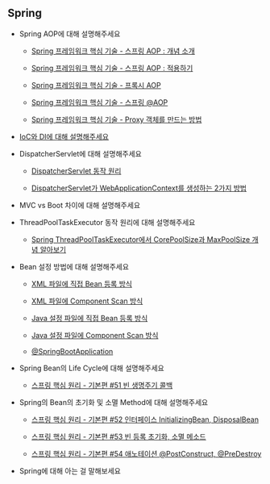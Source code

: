 

## Spring

- Spring AOP에 대해 설명해주세요

    - [Spring 프레임워크 핵심 기술 - 스프링 AOP : 개념 소개](https://goodgid.github.io/Spring-Framework-AOP-Concept/)

    - [Spring 프레임워크 핵심 기술 - 스프링 AOP : 적용하기](https://goodgid.github.io/Spring-Framework-Apply-AOP/)

    - [Spring 프레임워크 핵심 기술 - 프록시 AOP](https://goodgid.github.io/Spring-Framework-Proxy-AOP/)

    - [Spring 프레임워크 핵심 기술 - 스프링 @AOP](https://goodgid.github.io/Spring-Framework-Spring-AOP/)

    - [Spring 프레임워크 핵심 기술 - Proxy 객체를 만드는 방법](https://goodgid.github.io/Spring-Framework-Make-Proxy-Bean/)
    

- [IoC와 DI에 대해 설명해주세요](https://github.com/goodGid/Interview/blob/main/Spring/Ioc-and-DI.md)

- DispatcherServlet에 대해 설명해주세요

    - [DispatcherServlet 동작 원리](https://goodgid.github.io/Java-DispatcherServlet/)

    - [DispatcherServlet가 WebApplicationContext를 생성하는 2가지 방법](https://goodgid.github.io/Spring-DispatcherServlet/)

- MVC vs Boot 차이에 대해 설명해주세요

- ThreadPoolTaskExecutor 동작 원리에 대해 설명해주세요

    - [Spring ThreadPoolTaskExecutor에서 CorePoolSize과 MaxPoolSize 개념 알아보기](https://goodgid.github.io/What-is-the-difference-between-Corepoolsize-and-Maxpoolsize-in-the-Spring-ThreadPoolTaskExecutor/)

- Bean 설정 방법에 대해 설명해주세요

    - [XML 파일에 직접 Bean 등록 방식](https://goodgid.github.io/Spring-Framework-ApplicationContext-XML-Bean)

    - [XML 파일에 Component Scan 방식](https://goodgid.github.io/Spring-Framework-ApplicationContext-XML-Component-Scan)

    - [Java 설정 파일에 직접 Bean 등록 방식](https://goodgid.github.io/Spring-Framework-ApplicationContext-Java-Bean)

    - [Java 설정 파일에 Component Scan 방식](https://goodgid.github.io/Spring-Framework-ApplicationContext-Java-Component-Scan)

    - [@SpringBootApplication](https://goodgid.github.io/Spring-Framework-ApplicationContext-SpringBootApplication-Annotation)
    
- Spring Bean의 Life Cycle에 대해 설명해주세요

    - [스프링 핵심 원리 - 기본편 #51 빈 생명주기 콜백](https://velog.io/@jakeseo_me/%EC%8A%A4%ED%94%84%EB%A7%81-%ED%95%B5%EC%8B%AC-%EC%9B%90%EB%A6%AC-%EA%B8%B0%EB%B3%B8%ED%8E%B8-51-%EB%B9%88-%EC%83%9D%EB%AA%85%EC%A3%BC%EA%B8%B0-%EC%BD%9C%EB%B0%B1)
    
- Spring의 Bean의 초기화 및 소멸 Method에 대해 설명해주세요

    - [스프링 핵심 원리 - 기본편 #52 인터페이스 InitializingBean, DisposalBean](https://velog.io/@jakeseo_me/%EC%8A%A4%ED%94%84%EB%A7%81-%ED%95%B5%EC%8B%AC-%EC%9B%90%EB%A6%AC-%EA%B8%B0%EB%B3%B8%ED%8E%B8-52-%EC%9D%B8%ED%84%B0%ED%8E%98%EC%9D%B4%EC%8A%A4-InitializingBean-DisposalBean)

    - [스프링 핵심 원리 - 기본편 #53 빈 등록 초기화, 소멸 메소드](https://velog.io/@jakeseo_me/%EC%8A%A4%ED%94%84%EB%A7%81-%ED%95%B5%EC%8B%AC-%EC%9B%90%EB%A6%AC-%EA%B8%B0%EB%B3%B8%ED%8E%B8-53-%EB%B9%88-%EB%93%B1%EB%A1%9D-%EC%B4%88%EA%B8%B0%ED%99%94-%EC%86%8C%EB%A9%B8-%EB%A9%94%EC%86%8C%EB%93%9C)

    - [스프링 핵심 원리 - 기본편 #54 애노테이션 @PostConstruct, @PreDestroy](https://velog.io/@jakeseo_me/%EC%8A%A4%ED%94%84%EB%A7%81-%ED%95%B5%EC%8B%AC-%EC%9B%90%EB%A6%AC-%EA%B8%B0%EB%B3%B8%ED%8E%B8-54-%EC%95%A0%EB%85%B8%ED%85%8C%EC%9D%B4%EC%85%98-PostConstruct-PreDestroy)

- Spring에 대해 아는 걸 말해보세요

